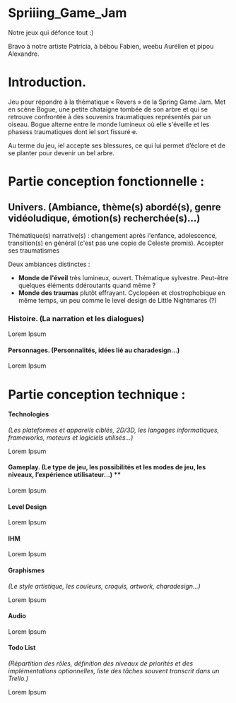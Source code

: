 # Spriiing_Game_Jam

Notre jeux qui défonce tout :)

Bravo à notre artiste Patricia, à bébou Fabien, weebu Aurélien et pipou Alexandre.

# Introduction.

Jeu pour répondre à la thématique « Revers » de la Spring Game Jam. Met en scène Bogue, une petite chataigne tombée de son arbre et qui se retrouve confrontée à des souvenirs traumatiques représentés par un oiseau. Bogue alterne entre le monde lumineux où elle s'éveille et les phasess traumatiques dont iel sort fissuré·e. 

Au terme du jeu, iel accepte ses blessures, ce qui lui permet d’éclore et de se planter pour devenir un bel arbre.

# Partie conception fonctionnelle :
## Univers. (Ambiance, thème(s) abordé(s), genre vidéoludique, émotion(s) recherchée(s)…)

Thématique(s) narrative(s) : changement après l'enfance, adolescence, transition(s) en général (c'est pas une copie de Celeste promis). Accepter ses traumatismes

Deux ambiances distinctes :
- **Monde de l'éveil** très lumineux, ouvert. Thématique sylvestre. Peut-être quelques éléments ddéroutants quand même ?
- **Monde des traumas** plutôt effrayant. Cyclopéen et clostrophobique en même temps, un peu comme le level design de Little Nightmares (?)

### Histoire. (La narration et les dialogues)

Lorem Ipsum

#### Personnages. (Personnalités, idées lié au charadesign…)

Lorem Ipsum

# Partie conception technique :
#### Technologies 
*(Les plateformes et appareils ciblés, 2D/3D, les langages informatiques, frameworks, moteurs et logiciels utilisés…)*

Lorem Ipsum

#### Gameplay. (Le type de jeu, les possibilités et les modes de jeu, les niveaux, l’expérience utilisateur…) **

Lorem Ipsum

#### Level Design

Lorem Ipsum

#### IHM

Lorem Ipsum

#### Graphismes 
*(Le style artistique, les couleurs, croquis, artwork, charadesign…)*

Lorem Ipsum
#### Audio

Lorem Ipsum

#### Todo List
*(Répartition des rôles, définition des niveaux de priorités et des implémentations optionnelles, liste des tâches souvent transcrit dans un Trello.)*

Lorem Ipsum
